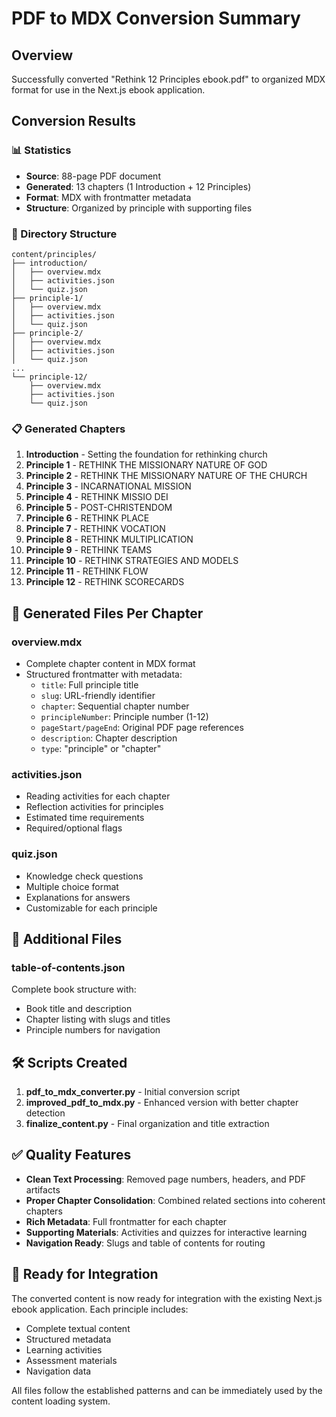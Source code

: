 # PDF to MDX Conversion Summary

## Overview

Successfully converted "Rethink 12 Principles ebook.pdf" to organized MDX format for use in the Next.js ebook application.

## Conversion Results

### 📊 Statistics

- **Source**: 88-page PDF document
- **Generated**: 13 chapters (1 Introduction + 12 Principles)
- **Format**: MDX with frontmatter metadata
- **Structure**: Organized by principle with supporting files

### 📁 Directory Structure

```
content/principles/
├── introduction/
│   ├── overview.mdx
│   ├── activities.json
│   └── quiz.json
├── principle-1/
│   ├── overview.mdx
│   ├── activities.json
│   └── quiz.json
├── principle-2/
│   ├── overview.mdx
│   ├── activities.json
│   └── quiz.json
...
└── principle-12/
    ├── overview.mdx
    ├── activities.json
    └── quiz.json
```

### 📋 Generated Chapters

1. **Introduction** - Setting the foundation for rethinking church
2. **Principle 1** - RETHINK THE MISSIONARY NATURE OF GOD
3. **Principle 2** - RETHINK THE MISSIONARY NATURE OF THE CHURCH
4. **Principle 3** - INCARNATIONAL MISSION
5. **Principle 4** - RETHINK MISSIO DEI
6. **Principle 5** - POST-CHRISTENDOM
7. **Principle 6** - RETHINK PLACE
8. **Principle 7** - RETHINK VOCATION
9. **Principle 8** - RETHINK MULTIPLICATION
10. **Principle 9** - RETHINK TEAMS
11. **Principle 10** - RETHINK STRATEGIES AND MODELS
12. **Principle 11** - RETHINK FLOW
13. **Principle 12** - RETHINK SCORECARDS

## 🔧 Generated Files Per Chapter

### overview.mdx

- Complete chapter content in MDX format
- Structured frontmatter with metadata:
  - `title`: Full principle title
  - `slug`: URL-friendly identifier
  - `chapter`: Sequential chapter number
  - `principleNumber`: Principle number (1-12)
  - `pageStart/pageEnd`: Original PDF page references
  - `description`: Chapter description
  - `type`: "principle" or "chapter"

### activities.json

- Reading activities for each chapter
- Reflection activities for principles
- Estimated time requirements
- Required/optional flags

### quiz.json

- Knowledge check questions
- Multiple choice format
- Explanations for answers
- Customizable for each principle

## 📄 Additional Files

### table-of-contents.json

Complete book structure with:

- Book title and description
- Chapter listing with slugs and titles
- Principle numbers for navigation

## 🛠 Scripts Created

1. **pdf_to_mdx_converter.py** - Initial conversion script
2. **improved_pdf_to_mdx.py** - Enhanced version with better chapter detection
3. **finalize_content.py** - Final organization and title extraction

## ✅ Quality Features

- **Clean Text Processing**: Removed page numbers, headers, and PDF artifacts
- **Proper Chapter Consolidation**: Combined related sections into coherent chapters
- **Rich Metadata**: Full frontmatter for each chapter
- **Supporting Materials**: Activities and quizzes for interactive learning
- **Navigation Ready**: Slugs and table of contents for routing

## 🎯 Ready for Integration

The converted content is now ready for integration with the existing Next.js ebook application. Each principle includes:

- Complete textual content
- Structured metadata
- Learning activities
- Assessment materials
- Navigation data

All files follow the established patterns and can be immediately used by the content loading system.
